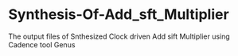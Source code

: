 # Synthesis-Of-Add_sft_Multiplier
The output files of Snthesized  Clock driven Add sift Multiplier using Cadence tool Genus
